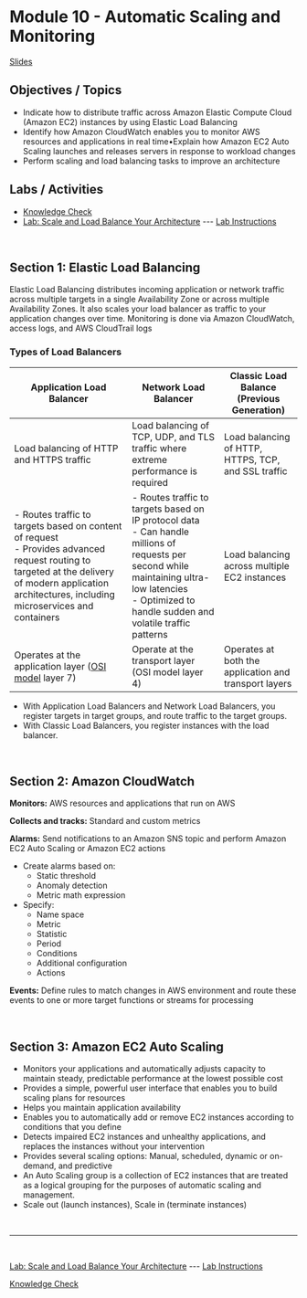 # Module 10 - Automatic Scaling and Monitoring

[Slides](http://d8rg5deuq9171.cloudfront.net/handouts/Slides/AcademyCloudFoundations_Module_10.pdf)

## Objectives / Topics

- Indicate how to distribute traffic across Amazon Elastic Compute Cloud (Amazon EC2) instances by using Elastic Load Balancing
- Identify how Amazon CloudWatch enables you to monitor AWS resources and applications in real time•Explain how Amazon EC2 Auto Scaling launches and releases servers in response to workload changes
- Perform scaling and load balancing tasks to improve an architecture

## Labs / Activities

- [Knowledge Check](https://www.aws.training/Details/Curriculum?transcriptid=-NscDQNnt0KwQEi-zYfB8Q2&id=43078#modules)
- [Lab: Scale and Load Balance Your Architecture](https://labs.vocareum.com/main) --- [Lab Instructions](https://labs.vocareum.com/main/main.php)

<br/>

## Section 1: Elastic Load Balancing

Elastic Load Balancing distributes incoming application or network traffic across multiple targets in a single Availability Zone or across multiple Availability Zones. It also scales your load balancer as traffic to your application changes over time. Monitoring is done via Amazon CloudWatch, access logs, and AWS CloudTrail logs

### **Types of Load Balancers**

| Application Load Balancer                                                                                                                                                                                 | Network Load Balancer                                                                                                                                                                                           | Classic Load Balance (Previous Generation)            |
|-----------------------------------------------------------------------------------------------------------------------------------------------------------------------------------------------------------|-----------------------------------------------------------------------------------------------------------------------------------------------------------------------------------------------------------------|-------------------------------------------------------|
| Load balancing of HTTP and HTTPS traffic                                                                                                                                                                  | Load balancing of TCP, UDP, and TLS traffic where extreme performance is required                                                                                                                               | Load balancing of HTTP, HTTPS, TCP, and SSL traffic   |
| - Routes traffic to targets based on content of request <br/> - Provides advanced request routing to targeted at the delivery of modern application architectures, including microservices and containers | - Routes traffic to targets based on IP protocol data <br/> - Can handle millions of requests per second while maintaining ultra-low latencies <br/> - Optimized to handle sudden and volatile traffic patterns | Load balancing across multiple EC2 instances          |
| Operates at the application layer ([OSI model](https://en.wikipedia.org/wiki/OSI_model) layer 7)                                                                                                          | Operate at the transport layer (OSI model layer 4)                                                                                                                                                              | Operates at both the application and transport layers |

- With Application Load Balancers and Network Load Balancers, you register targets in target groups, and route traffic to the target groups.
- With Classic Load Balancers, you register instances with the load balancer.

<br/>

## Section 2: Amazon CloudWatch

**Monitors:** AWS resources and applications that run on AWS

**Collects and tracks:** Standard and custom metrics

**Alarms:** Send notifications to an Amazon SNS topic and perform Amazon EC2 Auto Scaling or Amazon EC2 actions

- Create alarms based on:
  - Static threshold
  - Anomaly detection
  - Metric math expression
- Specify:
  - Name space
  - Metric
  - Statistic
  - Period
  - Conditions
  - Additional configuration
  - Actions

**Events:** Define rules to match changes in AWS environment and route these events to one or more target functions or streams for processing

<br/>

## Section 3: Amazon EC2 Auto Scaling

- Monitors your applications and automatically adjusts capacity to maintain steady, predictable performance at the lowest possible cost
- Provides a simple, powerful user interface that enables you to build scaling plans for resources
- Helps you maintain application availability
- Enables you to automatically add or remove EC2 instances according to conditions that you define
- Detects impaired EC2 instances and unhealthy applications, and replaces the instances without your intervention
- Provides several scaling options: Manual, scheduled, dynamic or on-demand, and predictive
- An Auto Scaling group is a collection of EC2 instances that are treated as a logical grouping for the purposes of automatic scaling and management.
- Scale out (launch instances), Scale in (terminate instances)

<br/>

---

<br/>

[Lab: Scale and Load Balance Your Architecture](https://labs.vocareum.com/main) --- [Lab Instructions](https://labs.vocareum.com/main/main.php)

[Knowledge Check](https://www.aws.training/Details/Curriculum?transcriptid=-NscDQNnt0KwQEi-zYfB8Q2&id=43078#modules)

